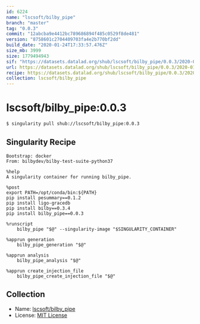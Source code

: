 ```yaml
---
id: 6224
name: "lscsoft/bilby_pipe"
branch: "master"
tag: "0.0.3"
commit: "12abcba9e4412bc789686894f485c0529f8de481"
version: "8758601c2704409703fa4e2b770bf2dd"
build_date: "2020-01-24T17:33:57.476Z"
size_mb: 3999
size: 1779494943
sif: "https://datasets.datalad.org/shub/lscsoft/bilby_pipe/0.0.3/2020-01-24-12abcba9-8758601c/8758601c2704409703fa4e2b770bf2dd.simg"
url: https://datasets.datalad.org/shub/lscsoft/bilby_pipe/0.0.3/2020-01-24-12abcba9-8758601c/
recipe: https://datasets.datalad.org/shub/lscsoft/bilby_pipe/0.0.3/2020-01-24-12abcba9-8758601c/Singularity
collection: lscsoft/bilby_pipe
---
```


# lscsoft/bilby_pipe:0.0.3

```bash
$ singularity pull shub://lscsoft/bilby_pipe:0.0.3
```

## Singularity Recipe

```singularity
Bootstrap: docker
From: bilbydev/bilby-test-suite-python37

%help
A singularity container for running bilby_pipe.

%post
export PATH=/opt/conda/bin:${PATH}
pip install pesummary==0.1.2
pip install ligo-gracedb
pip install bilby==0.3.4
pip install bilby_pipe==0.0.3

%runscript
    bilby_pipe "$@" --singularity-image "$SINGULARITY_CONTAINER"

%apprun generation
    bilby_pipe_generation "$@"

%apprun analysis
    bilby_pipe_analysis "$@"

%apprun create_injection_file
    bilby_pipe_create_injection_file "$@"
```

## Collection

 - Name: [lscsoft/bilby_pipe](https://github.com/lscsoft/bilby_pipe)
 - License: [MIT License](https://api.github.com/licenses/mit)


